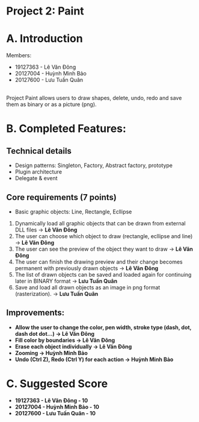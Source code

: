 # Project 2: Paint

# A. Introduction
Members: 
- 19127363 - Lê Văn Đông
- 20127004 - Huỳnh Minh Bảo
- 20127600 - Lưu Tuấn Quân

<br> Project Paint allows users to draw shapes, delete, undo, redo and save them as binary or as a picture (png).

# B. Completed Features:

## Technical details

- Design patterns: Singleton, Factory, Abstract factory, prototype
- Plugin architecture
- Delegate & event

## Core requirements (7 points)

- Basic graphic objects: Line, Rectangle, Ecllipse
1. Dynamically load all graphic objects that can be drawn from external DLL files -> <b>Lê Văn Đông</b>
2. The user can choose which object to draw (rectangle, ecllipse and line) -> <b>Lê Văn Đông</b>
3. The user can see the preview of the object they want to draw -> <b>Lê Văn Đông</b>
4. The user can finish the drawing preview and their change becomes permanent with previously drawn objects -> <b>Lê Văn Đông</b>
5. The list of drawn objects can be saved and loaded again for continuing later in BINARY format -> <b>Lưu Tuấn Quân</b>
6. Save and load all drawn objects as an image in png format (rasterization). -> <b>Lưu Tuấn Quân</b>

## Improvements:
- <b>Allow the user to change the color, pen width, stroke type (dash, dot, dash dot dot...) -> <b>Lê Văn Đông</b>
- Fill color by boundaries -> <b>Lê Văn Đông</b>
- Erase each object individually -> <b>Lê Văn Đông</b>
- Zooming -> <b>Huỳnh Minh Bảo</b>
- Undo (Ctrl Z), Redo (Ctrl Y) for each action -> <b>Huỳnh Minh Bảo</b>


# C. Suggested Score
- 19127363 - Lê Văn Đông    - 10
- 20127004 - Huỳnh Minh Bảo - 10
- 20127600 - Lưu Tuấn Quân  - 10